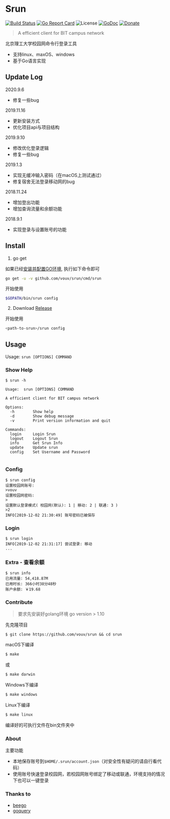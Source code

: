 # Srun

[![Build Status](https://travis-ci.org/vouv/srun.svg?branch=master)](https://travis-ci.org/vouv/srun) [![Go Report Card](https://goreportcard.com/badge/github.com/vouv/srun)](https://goreportcard.com/report/github.com/vouv/srun) ![License](https://img.shields.io/packagist/l/doctrine/orm.svg) [![GoDoc](https://godoc.org/github.com/vouv/srun?status.svg)](https://godoc.org/github.com/vouv/srun/core) [![Donate](https://img.shields.io/badge/%24-donate-ff69b4.svg)](https://github.com/vouv/donate)

> A efficient client for BIT campus network

北京理工大学校园网命令行登录工具
- 支持linux、maxOS、windows
- 基于Go语言实现

## Update Log

2020.9.6

- 修复一些bug

2019.11.16

- 更新安装方式
- 优化项目api与项目结构

2019.9.10

- 修改优化登录逻辑
- 修复一些bug

2019.1.3
- 实现无缓冲输入密码（在macOS上测试通过）
- 修复宿舍无法登录移动网的bug

2018.11.24
- 增加登出功能
- 增加查询流量和余额功能

2018.9.1
- 实现登录与设置账号的功能


## Install

1. go get

如果已经[安装并配置GO环境](https://golang.google.cn/doc/install), 执行如下命令即可

```bash
go get -u -v github.com/vouv/srun/cmd/srun
```

开始使用
```bash
$GOPATH/bin/srun config
```

2. Download [Release](https://github.com/vouv/srun/releases/latest)

开始使用
```bash
<path-to-srun>/srun config
```

## Usage

Usage: `srun [OPTIONS] COMMAND`

### Show Help

```
$ srun -h

Usage:	srun [OPTIONS] COMMAND

A efficient client for BIT campus network

Options:
  -h        Show help
  -d        Show debug message
  -v        Print version information and quit

Commands:
  login     Login Srun
  logout    Logout Srun
  info      Get Srun Info
  update    Update srun
  config    Set Username and Password


```

### Config

```
$ srun config
设置校园网账号:
>vouv
设置校园网密码:
>
设置默认登录模式( 校园网(默认): 1 | 移动: 2 | 联通: 3 )
>2
INFO[2019-12-02 21:30:49] 账号密码已被保存

```

### Login

```
$ srun login
INFO[2019-12-02 21:31:17] 尝试登录: 移动
...
```

### Extra - 查看余额
```
$ srun info
已用流量: 54,418.87M
已用时长: 366小时38分48秒
账户余额: ￥19.68
```



### Contribute

> 要求先安装好golang环境 go version > 1.10

先克隆项目

```
$ git clone https://github.com/vouv/srun && cd srun
```

macOS下编译

```bash
$ make
```
或
```bash
$ make darwin
```

Windows下编译
```bash
$ make windows
```

Linux下编译
```bash
$ make linux
```

编译好的可执行文件在bin文件夹中

### About

主要功能

- 本地保存账号到`$HOME/.srun/account.json`（对安全性有疑问的请自行看代码）
- 使用账号快速登录校园网，若校园网账号绑定了移动或联通，环境支持的情况下也可以一键登录



### Thanks to

- [beego](https://github.com/astaxie/beego)
- [goquery](https://github.com/PuerkitoBio/goquery)




